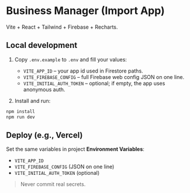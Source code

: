 # Business Manager (Import App)

Vite + React + Tailwind + Firebase + Recharts.

## Local development

1. Copy `.env.example` to `.env` and fill your values:
   - `VITE_APP_ID` – your app id used in Firestore paths.
   - `VITE_FIREBASE_CONFIG` – full Firebase web config JSON on one line.
   - `VITE_INITIAL_AUTH_TOKEN` – optional; if empty, the app uses anonymous auth.

2. Install and run:
```bash
npm install
npm run dev
```

## Deploy (e.g., Vercel)

Set the same variables in project **Environment Variables**:
- `VITE_APP_ID`
- `VITE_FIREBASE_CONFIG` (JSON on one line)
- `VITE_INITIAL_AUTH_TOKEN` (optional)

> Never commit real secrets.
